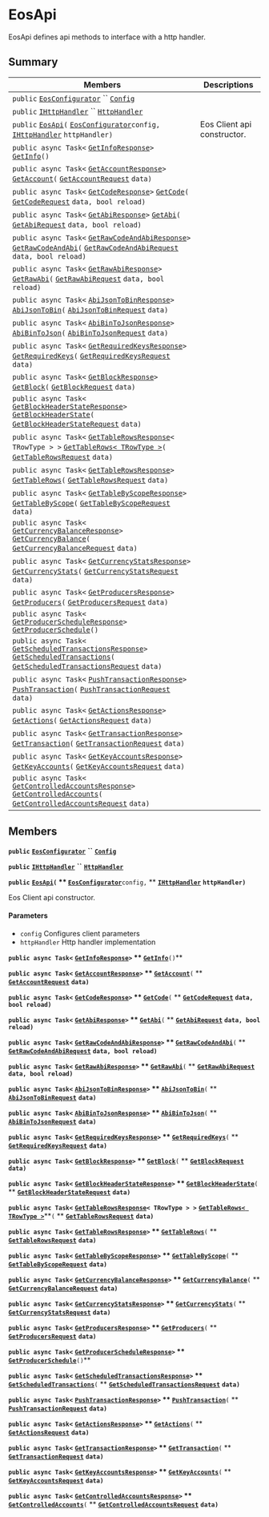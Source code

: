 # EosApi

EosApi defines api methods to interface with a http handler.

## Summary

| Members                                                                                                                                                                                                                                                                                                                                                                                                      | Descriptions                |
| ------------------------------------------------------------------------------------------------------------------------------------------------------------------------------------------------------------------------------------------------------------------------------------------------------------------------------------------------------------------------------------------------------------ | --------------------------- |
| `public` [`EosConfigurator`](EosSharp--Core--EosConfigurator.md) `` [`Config`](EosSharp--Core--Api--v1--EosApi.md#class\_eos\_sharp\_1\_1\_core\_1\_1\_api\_1\_1v1\_1\_1\_eos\_api\_1a73d93752ba0913bd0ba08fa38f22e139)                                                                                                                                                                                      |                             |
| `public` [`IHttpHandler`](EosSharp--Core--Interfaces.md) `` [`HttpHandler`](EosSharp--Core--Api--v1--EosApi.md#class\_eos\_sharp\_1\_1\_core\_1\_1\_api\_1\_1v1\_1\_1\_eos\_api\_1a0537f3a2de8d9e5c8f63b26097166035)                                                                                                                                                                                         |                             |
| `public` [`EosApi`](EosSharp--Core--Api--v1--EosApi.md#class\_eos\_sharp\_1\_1\_core\_1\_1\_api\_1\_1v1\_1\_1\_eos\_api\_1a7f5d4f11154b164d0da01b00caa5f0de)`(` [`EosConfigurator`](EosSharp--Core--EosConfigurator.md)`config,` [`IHttpHandler`](EosSharp--Core--Interfaces.md) `httpHandler)`                                                                                                              | Eos Client api constructor. |
| `public async Task<` [`GetInfoResponse`](EosSharp--Core--Api--v1--GetInfoResponse.md)`>` [`GetInfo`](EosSharp--Core--Api--v1--EosApi.md#class\_eos\_sharp\_1\_1\_core\_1\_1\_api\_1\_1v1\_1\_1\_eos\_api\_1af0e21395e7b1c2f61935db977797d35b)`()`                                                                                                                                                            |                             |
| `public async Task<` [`GetAccountResponse`](EosSharp--Core--Api--v1--GetAccountResponse.md)`>` [`GetAccount`](EosSharp--Core--Api--v1--EosApi.md#class\_eos\_sharp\_1\_1\_core\_1\_1\_api\_1\_1v1\_1\_1\_eos\_api\_1acd3fdcea1a7daabdc1ed6b45f9f97dbc)`(` [`GetAccountRequest`](EosSharp--Core--Api--v1--GetAccountRequest.md) `data)`                                                                       |                             |
| `public async Task<` [`GetCodeResponse`](EosSharp--Core--Api--v1--GetCodeResponse.md)`>` [`GetCode`](EosSharp--Core--Api--v1--EosApi.md#class\_eos\_sharp\_1\_1\_core\_1\_1\_api\_1\_1v1\_1\_1\_eos\_api\_1af74a8aac1fcce920e55fbcbf45710d7c)`(` [`GetCodeRequest`](EosSharp--Core--Api--v1--GetCodeRequest.md) `data, bool reload)`                                                                         |                             |
| `public async Task<` [`GetAbiResponse`](EosSharp--Core--Api--v1--GetAbiResponse.md)`>` [`GetAbi`](EosSharp--Core--Api--v1--EosApi.md#class\_eos\_sharp\_1\_1\_core\_1\_1\_api\_1\_1v1\_1\_1\_eos\_api\_1a3f33976b9bfae847e4beaca65aa9e0af)`(` [`GetAbiRequest`](EosSharp--Core--Api--v1--GetAbiRequest.md) `data, bool reload)`                                                                              |                             |
| `public async Task<` [`GetRawCodeAndAbiResponse`](EosSharp--Core--Api--v1--GetRawCodeAndAbiResponse.md)`>` [`GetRawCodeAndAbi`](EosSharp--Core--Api--v1--EosApi.md#class\_eos\_sharp\_1\_1\_core\_1\_1\_api\_1\_1v1\_1\_1\_eos\_api\_1a5807323e21428631a3cbb6aa339b9804)`(` [`GetRawCodeAndAbiRequest`](EosSharp--Core--Api--v1--GetRawCodeAndAbiRequest.md) `data, bool reload)`                            |                             |
| `public async Task<` [`GetRawAbiResponse`](EosSharp--Core--Api--v1--GetRawAbiResponse.md)`>` [`GetRawAbi`](EosSharp--Core--Api--v1--EosApi.md#class\_eos\_sharp\_1\_1\_core\_1\_1\_api\_1\_1v1\_1\_1\_eos\_api\_1ad4fb20685de828ba81139a45aaa53d33)`(` [`GetRawAbiRequest`](EosSharp--Core--Api--v1--GetRawAbiRequest.md) `data, bool reload)`                                                               |                             |
| `public async Task<` [`AbiJsonToBinResponse`](EosSharp--Core--Api--v1--AbiJsonToBinResponse.md)`>` [`AbiJsonToBin`](EosSharp--Core--Api--v1--EosApi.md#class\_eos\_sharp\_1\_1\_core\_1\_1\_api\_1\_1v1\_1\_1\_eos\_api\_1ab92d3b1a8603ba482f1f8ea60f7b4688)`(` [`AbiJsonToBinRequest`](EosSharp--Core--Api--v1--AbiJsonToBinRequest.md) `data)`                                                             |                             |
| `public async Task<` [`AbiBinToJsonResponse`](EosSharp--Core--Api--v1--AbiBinToJsonResponse.md)`>` [`AbiBinToJson`](EosSharp--Core--Api--v1--EosApi.md#class\_eos\_sharp\_1\_1\_core\_1\_1\_api\_1\_1v1\_1\_1\_eos\_api\_1ad4308519bfb2c301cc82e1b212089568)`(` [`AbiBinToJsonRequest`](EosSharp--Core--Api--v1--AbiBinToJsonRequest.md) `data)`                                                             |                             |
| `public async Task<` [`GetRequiredKeysResponse`](EosSharp--Core--Api--v1--GetRequiredKeysResponse.md)`>` [`GetRequiredKeys`](EosSharp--Core--Api--v1--EosApi.md#class\_eos\_sharp\_1\_1\_core\_1\_1\_api\_1\_1v1\_1\_1\_eos\_api\_1a11dc3338074c0bd2ca5b88fef4565c93)`(` [`GetRequiredKeysRequest`](EosSharp--Core--Api--v1--GetRequiredKeysRequest.md) `data)`                                              |                             |
| `public async Task<` [`GetBlockResponse`](EosSharp--Core--Api--v1--GetBlockResponse.md)`>` [`GetBlock`](EosSharp--Core--Api--v1--EosApi.md#class\_eos\_sharp\_1\_1\_core\_1\_1\_api\_1\_1v1\_1\_1\_eos\_api\_1a7eff7bcaac3ac227b0314307aec3778d)`(` [`GetBlockRequest`](EosSharp--Core--Api--v1--GetBlockRequest.md) `data)`                                                                                 |                             |
| `public async Task<` [`GetBlockHeaderStateResponse`](EosSharp--Core--Api--v1--GetBlockHeaderStateResponse.md)`>` [`GetBlockHeaderState`](EosSharp--Core--Api--v1--EosApi.md#class\_eos\_sharp\_1\_1\_core\_1\_1\_api\_1\_1v1\_1\_1\_eos\_api\_1a109ec89808dfbb56819597f203763883)`(` [`GetBlockHeaderStateRequest`](EosSharp--Core--Api--v1--GetBlockHeaderStateRequest.md) `data)`                          |                             |
| `public async Task<` [`GetTableRowsResponse`](EosSharp--Core--Api--v1--GetTableRowsResponse.md)`< TRowType > >` [`GetTableRows< TRowType >`](EosSharp--Core--Api--v1--EosApi.md#class\_eos\_sharp\_1\_1\_core\_1\_1\_api\_1\_1v1\_1\_1\_eos\_api\_1ac3731451ee399d489c2df016144d4a20)`(` [`GetTableRowsRequest`](EosSharp--Core--Api--v1--GetTableRowsRequest.md) `data)`                                    |                             |
| `public async Task<` [`GetTableRowsResponse`](EosSharp--Core--Api--v1--GetTableRowsResponse.md)`>` [`GetTableRows`](EosSharp--Core--Api--v1--EosApi.md#class\_eos\_sharp\_1\_1\_core\_1\_1\_api\_1\_1v1\_1\_1\_eos\_api\_1a158d36598f3a45b50c45a63b8bd9dc8f)`(` [`GetTableRowsRequest`](EosSharp--Core--Api--v1--GetTableRowsRequest.md) `data)`                                                             |                             |
| `public async Task<` [`GetTableByScopeResponse`](EosSharp--Core--Api--v1--GetTableByScopeResponse.md)`>` [`GetTableByScope`](EosSharp--Core--Api--v1--EosApi.md#class\_eos\_sharp\_1\_1\_core\_1\_1\_api\_1\_1v1\_1\_1\_eos\_api\_1ab756a6a61e5aa4db17ea205ce3585544)`(` [`GetTableByScopeRequest`](EosSharp--Core--Api--v1--GetTableByScopeRequest.md) `data)`                                              |                             |
| `public async Task<` [`GetCurrencyBalanceResponse`](EosSharp--Core--Api--v1--GetCurrencyBalanceResponse.md)`>` [`GetCurrencyBalance`](EosSharp--Core--Api--v1--EosApi.md#class\_eos\_sharp\_1\_1\_core\_1\_1\_api\_1\_1v1\_1\_1\_eos\_api\_1ab7f2ca7c74ae3e8c8bfeeed85f06c615)`(` [`GetCurrencyBalanceRequest`](EosSharp--Core--Api--v1--GetCurrencyBalanceRequest.md) `data)`                               |                             |
| `public async Task<` [`GetCurrencyStatsResponse`](EosSharp--Core--Api--v1--GetCurrencyStatsResponse.md)`>` [`GetCurrencyStats`](EosSharp--Core--Api--v1--EosApi.md#class\_eos\_sharp\_1\_1\_core\_1\_1\_api\_1\_1v1\_1\_1\_eos\_api\_1acb566d816620cc69afd9675b504419d8)`(` [`GetCurrencyStatsRequest`](EosSharp--Core--Api--v1--GetCurrencyStatsRequest.md) `data)`                                         |                             |
| `public async Task<` [`GetProducersResponse`](EosSharp--Core--Api--v1--GetProducersResponse.md)`>` [`GetProducers`](EosSharp--Core--Api--v1--EosApi.md#class\_eos\_sharp\_1\_1\_core\_1\_1\_api\_1\_1v1\_1\_1\_eos\_api\_1aea74888d90d7124d259c47341b0eb633)`(` [`GetProducersRequest`](EosSharp--Core--Api--v1--GetProducersRequest.md) `data)`                                                             |                             |
| `public async Task<` [`GetProducerScheduleResponse`](EosSharp--Core--Api--v1--GetProducerScheduleResponse.md)`>` [`GetProducerSchedule`](EosSharp--Core--Api--v1--EosApi.md#class\_eos\_sharp\_1\_1\_core\_1\_1\_api\_1\_1v1\_1\_1\_eos\_api\_1a8c3b1a90414ddc0353b64ac7ee28bf71)`()`                                                                                                                        |                             |
| `public async Task<` [`GetScheduledTransactionsResponse`](EosSharp--Core--Api--v1--GetScheduledTransactionsResponse.md)`>` [`GetScheduledTransactions`](EosSharp--Core--Api--v1--EosApi.md#class\_eos\_sharp\_1\_1\_core\_1\_1\_api\_1\_1v1\_1\_1\_eos\_api\_1aaac2e504289862995eec77850379d27a)`(` [`GetScheduledTransactionsRequest`](EosSharp--Core--Api--v1--GetScheduledTransactionsRequest.md) `data)` |                             |
| `public async Task<` [`PushTransactionResponse`](EosSharp--Core--Api--v1--PushTransactionResponse.md)`>` [`PushTransaction`](EosSharp--Core--Api--v1--EosApi.md#class\_eos\_sharp\_1\_1\_core\_1\_1\_api\_1\_1v1\_1\_1\_eos\_api\_1a8856275b3ab41729f67dc981c1893b73)`(` [`PushTransactionRequest`](EosSharp--Core--Api--v1--PushTransactionRequest.md) `data)`                                              |                             |
| `public async Task<` [`GetActionsResponse`](EosSharp--Core--Api--v1--GetActionsResponse.md)`>` [`GetActions`](EosSharp--Core--Api--v1--EosApi.md#class\_eos\_sharp\_1\_1\_core\_1\_1\_api\_1\_1v1\_1\_1\_eos\_api\_1a1e95463f7d40fb9b36c36e51654fd1c4)`(` [`GetActionsRequest`](EosSharp--Core--Api--v1--GetActionsRequest.md) `data)`                                                                       |                             |
| `public async Task<` [`GetTransactionResponse`](EosSharp--Core--Api--v1--GetTransactionResponse.md)`>` [`GetTransaction`](EosSharp--Core--Api--v1--EosApi.md#class\_eos\_sharp\_1\_1\_core\_1\_1\_api\_1\_1v1\_1\_1\_eos\_api\_1ae175995e69615c97dcd884fe5875a705)`(` [`GetTransactionRequest`](EosSharp--Core--Api--v1--GetTransactionRequest.md) `data)`                                                   |                             |
| `public async Task<` [`GetKeyAccountsResponse`](EosSharp--Core--Api--v1--GetKeyAccountsResponse.md)`>` [`GetKeyAccounts`](EosSharp--Core--Api--v1--EosApi.md#class\_eos\_sharp\_1\_1\_core\_1\_1\_api\_1\_1v1\_1\_1\_eos\_api\_1a27ea5983929ad027712231a303af86ca)`(` [`GetKeyAccountsRequest`](EosSharp--Core--Api--v1--GetKeyAccountsRequest.md) `data)`                                                   |                             |
| `public async Task<` [`GetControlledAccountsResponse`](EosSharp--Core--Api--v1--GetControlledAccountsResponse.md)`>` [`GetControlledAccounts`](EosSharp--Core--Api--v1--EosApi.md#class\_eos\_sharp\_1\_1\_core\_1\_1\_api\_1\_1v1\_1\_1\_eos\_api\_1a9b6e61285687d7c94bab7f2267a28b6a)`(` [`GetControlledAccountsRequest`](EosSharp--Core--Api--v1--GetControlledAccountsRequest.md) `data)`                |                             |

## Members

**`public`** [**`EosConfigurator`**](EosSharp--Core--EosConfigurator.md) **``** [**`Config`**](EosSharp--Core--Api--v1--EosApi.md#class\_eos\_sharp\_1\_1\_core\_1\_1\_api\_1\_1v1\_1\_1\_eos\_api\_1a73d93752ba0913bd0ba08fa38f22e139)

**`public`** [**`IHttpHandler`**](EosSharp--Core--Interfaces.md) **``** [**`HttpHandler`**](EosSharp--Core--Api--v1--EosApi.md#class\_eos\_sharp\_1\_1\_core\_1\_1\_api\_1\_1v1\_1\_1\_eos\_api\_1a0537f3a2de8d9e5c8f63b26097166035)

**`public`** [**`EosApi`**](EosSharp--Core--Api--v1--EosApi.md#class\_eos\_sharp\_1\_1\_core\_1\_1\_api\_1\_1v1\_1\_1\_eos\_api\_1a7f5d4f11154b164d0da01b00caa5f0de)**`(` ** [**`EosConfigurator`**](EosSharp--Core--EosConfigurator.md)**`config,` ** [**`IHttpHandler`**](EosSharp--Core--Interfaces.md) **`httpHandler)`**

Eos Client api constructor.

#### Parameters

* `config` Configures client parameters
* `httpHandler` Http handler implementation

**`public async Task<`** [**`GetInfoResponse`**](EosSharp--Core--Api--v1--GetInfoResponse.md)**`>` ** [**`GetInfo`**](EosSharp--Core--Api--v1--EosApi.md#class\_eos\_sharp\_1\_1\_core\_1\_1\_api\_1\_1v1\_1\_1\_eos\_api\_1af0e21395e7b1c2f61935db977797d35b)**`()`**

**`public async Task<`** [**`GetAccountResponse`**](EosSharp--Core--Api--v1--GetAccountResponse.md)**`>` ** [**`GetAccount`**](EosSharp--Core--Api--v1--EosApi.md#class\_eos\_sharp\_1\_1\_core\_1\_1\_api\_1\_1v1\_1\_1\_eos\_api\_1acd3fdcea1a7daabdc1ed6b45f9f97dbc)**`(` ** [**`GetAccountRequest`**](EosSharp--Core--Api--v1--GetAccountRequest.md) **`data)`**

**`public async Task<`** [**`GetCodeResponse`**](EosSharp--Core--Api--v1--GetCodeResponse.md)**`>` ** [**`GetCode`**](EosSharp--Core--Api--v1--EosApi.md#class\_eos\_sharp\_1\_1\_core\_1\_1\_api\_1\_1v1\_1\_1\_eos\_api\_1af74a8aac1fcce920e55fbcbf45710d7c)**`(` ** [**`GetCodeRequest`**](EosSharp--Core--Api--v1--GetCodeRequest.md) **`data, bool reload)`**

**`public async Task<`** [**`GetAbiResponse`**](EosSharp--Core--Api--v1--GetAbiResponse.md)**`>` ** [**`GetAbi`**](EosSharp--Core--Api--v1--EosApi.md#class\_eos\_sharp\_1\_1\_core\_1\_1\_api\_1\_1v1\_1\_1\_eos\_api\_1a3f33976b9bfae847e4beaca65aa9e0af)**`(` ** [**`GetAbiRequest`**](EosSharp--Core--Api--v1--GetAbiRequest.md) **`data, bool reload)`**

**`public async Task<`** [**`GetRawCodeAndAbiResponse`**](EosSharp--Core--Api--v1--GetRawCodeAndAbiResponse.md)**`>` ** [**`GetRawCodeAndAbi`**](EosSharp--Core--Api--v1--EosApi.md#class\_eos\_sharp\_1\_1\_core\_1\_1\_api\_1\_1v1\_1\_1\_eos\_api\_1a5807323e21428631a3cbb6aa339b9804)**`(` ** [**`GetRawCodeAndAbiRequest`**](EosSharp--Core--Api--v1--GetRawCodeAndAbiRequest.md) **`data, bool reload)`**

**`public async Task<`** [**`GetRawAbiResponse`**](EosSharp--Core--Api--v1--GetRawAbiResponse.md)**`>` ** [**`GetRawAbi`**](EosSharp--Core--Api--v1--EosApi.md#class\_eos\_sharp\_1\_1\_core\_1\_1\_api\_1\_1v1\_1\_1\_eos\_api\_1ad4fb20685de828ba81139a45aaa53d33)**`(` ** [**`GetRawAbiRequest`**](EosSharp--Core--Api--v1--GetRawAbiRequest.md) **`data, bool reload)`**

**`public async Task<`** [**`AbiJsonToBinResponse`**](EosSharp--Core--Api--v1--AbiJsonToBinResponse.md)**`>` ** [**`AbiJsonToBin`**](EosSharp--Core--Api--v1--EosApi.md#class\_eos\_sharp\_1\_1\_core\_1\_1\_api\_1\_1v1\_1\_1\_eos\_api\_1ab92d3b1a8603ba482f1f8ea60f7b4688)**`(` ** [**`AbiJsonToBinRequest`**](EosSharp--Core--Api--v1--AbiJsonToBinRequest.md) **`data)`**

**`public async Task<`** [**`AbiBinToJsonResponse`**](EosSharp--Core--Api--v1--AbiBinToJsonResponse.md)**`>` ** [**`AbiBinToJson`**](EosSharp--Core--Api--v1--EosApi.md#class\_eos\_sharp\_1\_1\_core\_1\_1\_api\_1\_1v1\_1\_1\_eos\_api\_1ad4308519bfb2c301cc82e1b212089568)**`(` ** [**`AbiBinToJsonRequest`**](EosSharp--Core--Api--v1--AbiBinToJsonRequest.md) **`data)`**

**`public async Task<`** [**`GetRequiredKeysResponse`**](EosSharp--Core--Api--v1--GetRequiredKeysResponse.md)**`>` ** [**`GetRequiredKeys`**](EosSharp--Core--Api--v1--EosApi.md#class\_eos\_sharp\_1\_1\_core\_1\_1\_api\_1\_1v1\_1\_1\_eos\_api\_1a11dc3338074c0bd2ca5b88fef4565c93)**`(` ** [**`GetRequiredKeysRequest`**](EosSharp--Core--Api--v1--GetRequiredKeysRequest.md) **`data)`**

**`public async Task<`** [**`GetBlockResponse`**](EosSharp--Core--Api--v1--GetBlockResponse.md)**`>` ** [**`GetBlock`**](EosSharp--Core--Api--v1--EosApi.md#class\_eos\_sharp\_1\_1\_core\_1\_1\_api\_1\_1v1\_1\_1\_eos\_api\_1a7eff7bcaac3ac227b0314307aec3778d)**`(` ** [**`GetBlockRequest`**](EosSharp--Core--Api--v1--GetBlockRequest.md) **`data)`**

**`public async Task<`** [**`GetBlockHeaderStateResponse`**](EosSharp--Core--Api--v1--GetBlockHeaderStateResponse.md)**`>` ** [**`GetBlockHeaderState`**](EosSharp--Core--Api--v1--EosApi.md#class\_eos\_sharp\_1\_1\_core\_1\_1\_api\_1\_1v1\_1\_1\_eos\_api\_1a109ec89808dfbb56819597f203763883)**`(` ** [**`GetBlockHeaderStateRequest`**](EosSharp--Core--Api--v1--GetBlockHeaderStateRequest.md) **`data)`**

**`public async Task<`** [**`GetTableRowsResponse`**](EosSharp--Core--Api--v1--GetTableRowsResponse.md)**`< TRowType > >`** [**`GetTableRows< TRowType >`**](EosSharp--Core--Api--v1--EosApi.md#class\_eos\_sharp\_1\_1\_core\_1\_1\_api\_1\_1v1\_1\_1\_eos\_api\_1ac3731451ee399d489c2df016144d4a20)**`(` ** [**`GetTableRowsRequest`**](EosSharp--Core--Api--v1--GetTableRowsRequest.md) **`data)`**

**`public async Task<`** [**`GetTableRowsResponse`**](EosSharp--Core--Api--v1--GetTableRowsResponse.md)**`>` ** [**`GetTableRows`**](EosSharp--Core--Api--v1--EosApi.md#class\_eos\_sharp\_1\_1\_core\_1\_1\_api\_1\_1v1\_1\_1\_eos\_api\_1a158d36598f3a45b50c45a63b8bd9dc8f)**`(` ** [**`GetTableRowsRequest`**](EosSharp--Core--Api--v1--GetTableRowsRequest.md) **`data)`**

**`public async Task<`** [**`GetTableByScopeResponse`**](EosSharp--Core--Api--v1--GetTableByScopeResponse.md)**`>` ** [**`GetTableByScope`**](EosSharp--Core--Api--v1--EosApi.md#class\_eos\_sharp\_1\_1\_core\_1\_1\_api\_1\_1v1\_1\_1\_eos\_api\_1ab756a6a61e5aa4db17ea205ce3585544)**`(` ** [**`GetTableByScopeRequest`**](EosSharp--Core--Api--v1--GetTableByScopeRequest.md) **`data)`**

**`public async Task<`** [**`GetCurrencyBalanceResponse`**](EosSharp--Core--Api--v1--GetCurrencyBalanceResponse.md)**`>` ** [**`GetCurrencyBalance`**](EosSharp--Core--Api--v1--EosApi.md#class\_eos\_sharp\_1\_1\_core\_1\_1\_api\_1\_1v1\_1\_1\_eos\_api\_1ab7f2ca7c74ae3e8c8bfeeed85f06c615)**`(` ** [**`GetCurrencyBalanceRequest`**](EosSharp--Core--Api--v1--GetCurrencyBalanceRequest.md) **`data)`**

**`public async Task<`** [**`GetCurrencyStatsResponse`**](EosSharp--Core--Api--v1--GetCurrencyStatsResponse.md)**`>` ** [**`GetCurrencyStats`**](EosSharp--Core--Api--v1--EosApi.md#class\_eos\_sharp\_1\_1\_core\_1\_1\_api\_1\_1v1\_1\_1\_eos\_api\_1acb566d816620cc69afd9675b504419d8)**`(` ** [**`GetCurrencyStatsRequest`**](EosSharp--Core--Api--v1--GetCurrencyStatsRequest.md) **`data)`**

**`public async Task<`** [**`GetProducersResponse`**](EosSharp--Core--Api--v1--GetProducersResponse.md)**`>` ** [**`GetProducers`**](EosSharp--Core--Api--v1--EosApi.md#class\_eos\_sharp\_1\_1\_core\_1\_1\_api\_1\_1v1\_1\_1\_eos\_api\_1aea74888d90d7124d259c47341b0eb633)**`(` ** [**`GetProducersRequest`**](EosSharp--Core--Api--v1--GetProducersRequest.md) **`data)`**

**`public async Task<`** [**`GetProducerScheduleResponse`**](EosSharp--Core--Api--v1--GetProducerScheduleResponse.md)**`>` ** [**`GetProducerSchedule`**](EosSharp--Core--Api--v1--EosApi.md#class\_eos\_sharp\_1\_1\_core\_1\_1\_api\_1\_1v1\_1\_1\_eos\_api\_1a8c3b1a90414ddc0353b64ac7ee28bf71)**`()`**

**`public async Task<`** [**`GetScheduledTransactionsResponse`**](EosSharp--Core--Api--v1--GetScheduledTransactionsResponse.md)**`>` ** [**`GetScheduledTransactions`**](EosSharp--Core--Api--v1--EosApi.md#class\_eos\_sharp\_1\_1\_core\_1\_1\_api\_1\_1v1\_1\_1\_eos\_api\_1aaac2e504289862995eec77850379d27a)**`(` ** [**`GetScheduledTransactionsRequest`**](EosSharp--Core--Api--v1--GetScheduledTransactionsRequest.md) **`data)`**

**`public async Task<`** [**`PushTransactionResponse`**](EosSharp--Core--Api--v1--PushTransactionResponse.md)**`>` ** [**`PushTransaction`**](EosSharp--Core--Api--v1--EosApi.md#class\_eos\_sharp\_1\_1\_core\_1\_1\_api\_1\_1v1\_1\_1\_eos\_api\_1a8856275b3ab41729f67dc981c1893b73)**`(` ** [**`PushTransactionRequest`**](EosSharp--Core--Api--v1--PushTransactionRequest.md) **`data)`**

**`public async Task<`** [**`GetActionsResponse`**](EosSharp--Core--Api--v1--GetActionsResponse.md)**`>` ** [**`GetActions`**](EosSharp--Core--Api--v1--EosApi.md#class\_eos\_sharp\_1\_1\_core\_1\_1\_api\_1\_1v1\_1\_1\_eos\_api\_1a1e95463f7d40fb9b36c36e51654fd1c4)**`(` ** [**`GetActionsRequest`**](EosSharp--Core--Api--v1--GetActionsRequest.md) **`data)`**

**`public async Task<`** [**`GetTransactionResponse`**](EosSharp--Core--Api--v1--GetTransactionResponse.md)**`>` ** [**`GetTransaction`**](EosSharp--Core--Api--v1--EosApi.md#class\_eos\_sharp\_1\_1\_core\_1\_1\_api\_1\_1v1\_1\_1\_eos\_api\_1ae175995e69615c97dcd884fe5875a705)**`(` ** [**`GetTransactionRequest`**](EosSharp--Core--Api--v1--GetTransactionRequest.md) **`data)`**

**`public async Task<`** [**`GetKeyAccountsResponse`**](EosSharp--Core--Api--v1--GetKeyAccountsResponse.md)**`>` ** [**`GetKeyAccounts`**](EosSharp--Core--Api--v1--EosApi.md#class\_eos\_sharp\_1\_1\_core\_1\_1\_api\_1\_1v1\_1\_1\_eos\_api\_1a27ea5983929ad027712231a303af86ca)**`(` ** [**`GetKeyAccountsRequest`**](EosSharp--Core--Api--v1--GetKeyAccountsRequest.md) **`data)`**

**`public async Task<`** [**`GetControlledAccountsResponse`**](EosSharp--Core--Api--v1--GetControlledAccountsResponse.md)**`>` ** [**`GetControlledAccounts`**](EosSharp--Core--Api--v1--EosApi.md#class\_eos\_sharp\_1\_1\_core\_1\_1\_api\_1\_1v1\_1\_1\_eos\_api\_1a9b6e61285687d7c94bab7f2267a28b6a)**`(` ** [**`GetControlledAccountsRequest`**](EosSharp--Core--Api--v1--GetControlledAccountsRequest.md) **`data)`**
